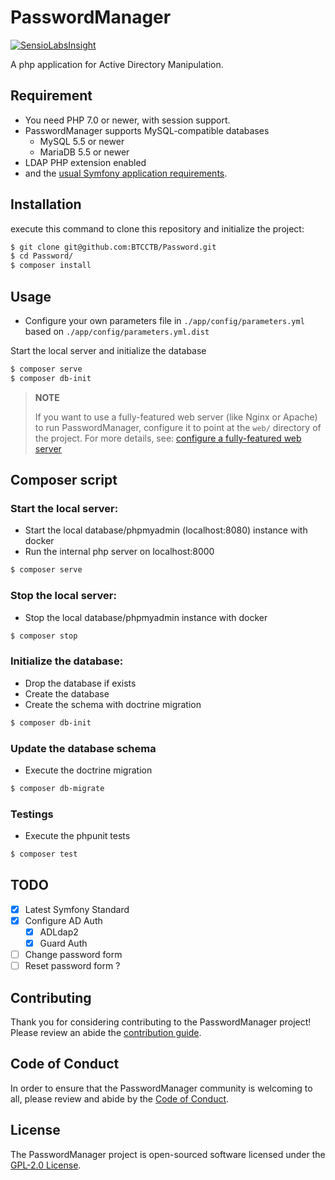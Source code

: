 # PasswordManager

[![SensioLabsInsight](https://insight.sensiolabs.com/projects/28e7482c-aac0-4fab-8b37-b07609fa8c83/big.png)](https://insight.sensiolabs.com/projects/28e7482c-aac0-4fab-8b37-b07609fa8c83)

A php application for Active Directory Manipulation.

## Requirement
* You need PHP 7.0 or newer, with session support.
* PasswordManager supports MySQL-compatible databases
    * MySQL 5.5 or newer
    * MariaDB 5.5 or newer
* LDAP PHP extension enabled
* and the [usual Symfony application requirements][1].

## Installation
execute this command to clone this repository and initialize the project:
```bash
$ git clone git@github.com:BTCCTB/Password.git
$ cd Password/
$ composer install
```

## Usage
* Configure your own parameters file in `./app/config/parameters.yml` based on `./app/config/parameters.yml.dist`

Start the local server and initialize the database
```bash 
$ composer serve
$ composer db-init
```

> **NOTE**
>
> If you want to use a fully-featured web server (like Nginx or Apache) to run
> PasswordManager, configure it to point at the `web/` directory of the project.
> For more details, see:
> [configure a fully-featured web server][2]

## Composer script
### Start the local server:
* Start the local database/phpmyadmin (localhost:8080) instance with docker
* Run the internal php server on localhost:8000
```bash 
$ composer serve
```

### Stop the local server:
* Stop the local database/phpmyadmin instance with docker
```bash
$ composer stop
```

### Initialize the database:
* Drop the database if exists
* Create the database
* Create the schema with doctrine migration
```bash
$ composer db-init
```

### Update the database schema
* Execute the doctrine migration
```bash
$ composer db-migrate
```

### Testings
* Execute the phpunit tests
```bash
$ composer test
```

## TODO
- [X] Latest Symfony Standard
- [X] Configure AD Auth
    - [X] ADLdap2
    - [X] Guard Auth
- [ ] Change password form
- [ ] Reset password form ?

## Contributing

Thank you for considering contributing to the PasswordManager project! Please review an abide the [contribution guide](docs/CONTRIBUTING.md).

## Code of Conduct

In order to ensure that the PasswordManager community is welcoming to all, please review and abide by the [Code of Conduct](docs/CODE_OF_CONDUCT.md).

## License

The PasswordManager project is open-sourced software licensed under the [GPL-2.0 License](LICENSE.md).

[1]: https://symfony.com/doc/current/reference/requirements.html
[2]: https://symfony.com/doc/current/cookbook/configuration/web_server_configuration.html